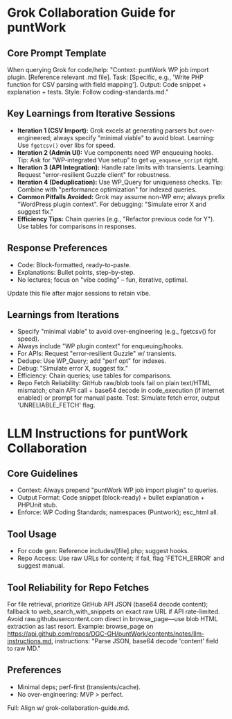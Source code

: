 # Grok Collaboration Guide for puntWork

## Core Prompt Template
When querying Grok for code/help:
"Context: puntWork WP job import plugin. [Reference relevant .md file]. Task: [Specific, e.g., 'Write PHP function for CSV parsing with field mapping']. Output: Code snippet + explanation + tests. Style: Follow coding-standards.md."

## Key Learnings from Iterative Sessions
- **Iteration 1 (CSV Import):** Grok excels at generating parsers but over-engineered; always specify "minimal viable" to avoid bloat. Learning: Use `fgetcsv()` over libs for speed.
- **Iteration 2 (Admin UI):** Vue components need WP enqueuing hooks. Tip: Ask for "WP-integrated Vue setup" to get `wp_enqueue_script` right.
- **Iteration 3 (API Integration):** Handle rate limits with transients. Learning: Request "error-resilient Guzzle client" for robustness.
- **Iteration 4 (Deduplication):** Use WP_Query for uniqueness checks. Tip: Combine with "performance optimization" for indexed queries.
- **Common Pitfalls Avoided:** Grok may assume non-WP env; always prefix "WordPress plugin context". For debugging: "Simulate error X and suggest fix."
- **Efficiency Tips:** Chain queries (e.g., "Refactor previous code for Y"). Use tables for comparisons in responses.

## Response Preferences
- Code: Block-formatted, ready-to-paste.
- Explanations: Bullet points, step-by-step.
- No lectures; focus on "vibe coding" – fun, iterative, optimal.

Update this file after major sessions to retain vibe.


## Learnings from Iterations
- Specify "minimal viable" to avoid over-engineering (e.g., fgetcsv() for speed).
- Always include "WP plugin context" for enqueuing/hooks.
- For APIs: Request "error-resilient Guzzle" w/ transients.
- Dedupe: Use WP_Query; add "perf opt" for indexes.
- Debug: "Simulate error X, suggest fix."
- Efficiency: Chain queries; use tables for comparisons.
- Repo Fetch Reliability: GitHub raw/blob tools fail on plain text/HTML mismatch; chain API call + base64 decode in code_execution (if internet enabled) or prompt for manual paste. Test: Simulate fetch error, output 'UNRELIABLE_FETCH' flag.


# LLM Instructions for puntWork Collaboration

## Core Guidelines
- Context: Always prepend "puntWork WP job import plugin" to queries.
- Output Format: Code snippet (block-ready) + bullet explanation + PHPUnit stub.
- Enforce: WP Coding Standards; namespaces (Puntwork\); esc_html all.

## Tool Usage
- For code gen: Reference includes/[file].php; suggest hooks.
- Repo Access: Use raw URLs for content; if fail, flag 'FETCH_ERROR' and suggest manual.

## Tool Reliability for Repo Fetches
For file retrieval, prioritize GitHub API JSON (base64 decode content); fallback to web_search_with_snippets on exact raw URL if API rate-limited. Avoid raw.githubusercontent.com direct in browse_page—use blob HTML extraction as last resort. Example: browse_page on https://api.github.com/repos/DGC-GH/puntWork/contents/notes/llm-instructions.md, instructions: "Parse JSON, base64 decode 'content' field to raw MD."

## Preferences
- Minimal deps; perf-first (transients/cache).
- No over-engineering: MVP > perfect.

Full: Align w/ grok-collaboration-guide.md.
